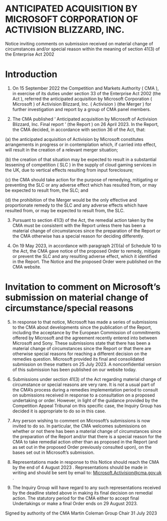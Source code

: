# ANTICIPATED ACQUISITION BY MICROSOFT CORPORATION OF ACTIVISION BLIZZARD, INC.

Notice inviting comments on submission received on material change of circumstances and/or special reason within the meaning of section 41(3) of the Enterprise Act 2002

# Introduction

1. On 15 September 2022 the Competition and Markets Authority ( CMA ), in exercise of its duties under section 33 of the Enterprise Act 2002 (the Act ), referred the anticipated acquisition by Microsoft Corporation ( Microsoft ) of Activision Blizzard, Inc. ( Activision ) (the Merger ) for further investigation and report by a group of CMA panel members.

2. The CMA published ‘ Anticipated acquisition by Microsoft of Activision Blizzard, Inc. Final report ’ (the Report ) on 26 April 2023. In the Report, the CMA decided, in accordance with section 36 of the Act, that:


(a) the anticipated acquisition of Activision by Microsoft constitutes arrangements in progress or in contemplation which, if carried into effect, will result in the creation of a relevant merger situation;

(b) the creation of that situation may be expected to result in a substantial lessening of competition ( SLC ) in the supply of cloud gaming services in the UK, due to vertical effects resulting from input foreclosure;

(c) the CMA should take action for the purpose of remedying, mitigating or preventing the SLC or any adverse effect which has resulted from, or may be expected to result from, the SLC; and

(d) the prohibition of the Merger would be the only effective and proportionate remedy to the SLC and any adverse effects which have resulted from, or may be expected to result from, the SLC.

3. Pursuant to section 41(3) of the Act, the remedial action taken by the CMA must be consistent with the Report unless there has been a material change of circumstances since the preparation of the Report or the CMA otherwise has a special reason for deciding differently.

4. On 19 May 2023, in accordance with paragraph 2(1)(a) of Schedule 10 to the Act, the CMA gave notice of the proposed Order to remedy, mitigate or prevent the SLC and any resulting adverse effect, which it identified in the Report. The Notice and the proposed Order were published on the CMA website.


# Invitation to comment on Microsoft’s submission on material change of circumstance/special reasons

5. In response to that notice, Microsoft has made a series of submissions to the CMA about developments since the publication of the Report, including the acceptance by the European Commission of commitments offered by Microsoft and the agreement recently entered into between Microsoft and Sony. These submissions state that there has been a material change of circumstances since the Report or that there are otherwise special reasons for reaching a different decision on the remedies question. Microsoft provided its final and consolidated submission on these matters on 25 July 2023. A nonconfidential version of this submission has been published on our website today.

6. Submissions under section 41(3) of the Act regarding material change of circumstance or special reasons are very rare. It is not a usual part of the CMA’s process during a remedies implementation period to consult on submissions received in response to a consultation on a proposed undertaking or order. However, in light of the guidance provided by the Competition Appeal Tribunal on this specific case, the Inquiry Group has decided it is appropriate to do so in this case.

7. Any person wishing to comment on Microsoft’s submissions is now invited to do so. In particular, the CMA welcomes submissions on whether or not there has been a material change of circumstances since the preparation of the Report and/or that there is a special reason for the CMA to take remedial action other than as proposed in the Report (and as set out in the proposed Order previously consulted upon), on the bases set out in Microsoft’s submission.

8. Representations made in response to this Notice should reach the CMA by the end of 4 August 2023 . Representations should be made in writing and should be sent by email to: [Microsoft.Activision@cma.gov.uk](mailto:Microsoft.Activision@cma.gov.uk) .

9. The Inquiry Group will have regard to any such representations received by the deadline stated above in making its final decision on remedial action. The statutory period for the CMA either to accept final Undertakings or make a final Order ends on 29 August 2023.


Signed by authority of the CMA Martin Coleman Group Chair 31 July 2023
